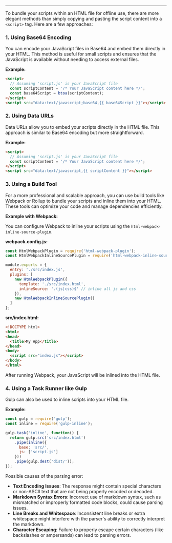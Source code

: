 ---
To bundle your scripts within an HTML file for offline use, there are more elegant methods than simply copying and pasting the script content into a `<script>` tag. Here are a few approaches:

### 1. **Using Base64 Encoding**

You can encode your JavaScript files in Base64 and embed them directly in your HTML. This method is useful for small scripts and ensures that the JavaScript is available without needing to access external files.

**Example:**

```html
<script>
  // Assuming 'script.js' is your JavaScript file
  const scriptContent = '/* Your JavaScript content here */';
  const base64Script = btoa(scriptContent);
</script>
<script src="data:text/javascript;base64,{{ base64Script }}"></script>
```

### 2. **Using Data URLs**

Data URLs allow you to embed your scripts directly in the HTML file. This approach is similar to Base64 encoding but more straightforward.

**Example:**

```html
<script>
  // Assuming 'script.js' is your JavaScript file
  const scriptContent = '/* Your JavaScript content here */';
</script>
<script src="data:text/javascript,{{ scriptContent }}"></script>
```

### 3. **Using a Build Tool**

For a more professional and scalable approach, you can use build tools like Webpack or Rollup to bundle your scripts and inline them into your HTML. These tools can optimize your code and manage dependencies efficiently.

**Example with Webpack:**

You can configure Webpack to inline your scripts using the `html-webpack-inline-source-plugin`.

**webpack.config.js:**

```javascript
const HtmlWebpackPlugin = require('html-webpack-plugin');
const HtmlWebpackInlineSourcePlugin = require('html-webpack-inline-source-plugin');

module.exports = {
  entry: './src/index.js',
  plugins: [
    new HtmlWebpackPlugin({
      template: './src/index.html',
      inlineSource: '.(js|css)$' // inline all js and css
    }),
    new HtmlWebpackInlineSourcePlugin()
  ]
};
```

**src/index.html:**

```html
<!DOCTYPE html>
<html>
<head>
  <title>My App</title>
</head>
<body>
  <script src="index.js"></script>
</body>
</html>
```

After running Webpack, your JavaScript will be inlined into the HTML file.

### 4. **Using a Task Runner like Gulp**

Gulp can also be used to inline scripts into your HTML file.

**Example:**

```javascript
const gulp = require('gulp');
const inline = require('gulp-inline');

gulp.task('inline', function() {
  return gulp.src('src/index.html')
    .pipe(inline({
      base: 'src/',
      js: ['script.js']
    }))
    .pipe(gulp.dest('dist/'));
});
```

Possible causes of the parsing error:
- **Text Encoding Issues**: The response might contain special characters or non-ASCII text that are not being properly encoded or decoded.
- **Markdown Syntax Errors**: Incorrect use of markdown syntax, such as mismatched or improperly formatted code blocks, could cause parsing issues.
- **Line Breaks and Whitespace**: Inconsistent line breaks or extra whitespace might interfere with the parser's ability to correctly interpret the markdown.
- **Character Escaping**: Failure to properly escape certain characters (like backslashes or ampersands) can lead to parsing errors.

